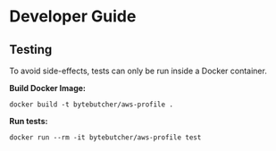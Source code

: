 # Developer Guide

## Testing

To avoid side-effects, tests can only be run inside a Docker container.

**Build Docker Image:**
```
docker build -t bytebutcher/aws-profile .
```

**Run tests:**
```
docker run --rm -it bytebutcher/aws-profile test
```

